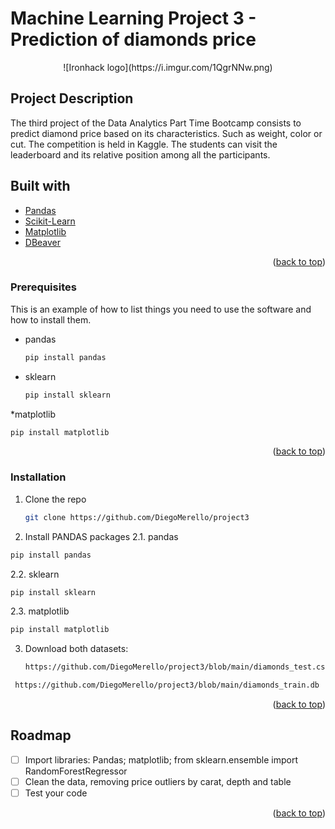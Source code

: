 # Machine Learning Project 3 - Prediction of diamonds price

<p align="center"/p>![Ironhack logo](https://i.imgur.com/1QgrNNw.png)



## Project Description
The third project of the Data Analytics Part Time Bootcamp consists to predict diamond price based on its characteristics. Such as weight, color or cut.
The competition is held in Kaggle. The students can visit the leaderboard and its relative position among all the participants.



## Built with

* [Pandas](https://pandas.pydata.org/)
* [Scikit-Learn](https://scikit-learn.org/stable/)
* [Matplotlib](https://matplotlib.org/)
* [DBeaver](https://dbeaver.io/)



<p align="right">(<a href="#top">back to top</a>)</p>



### Prerequisites

This is an example of how to list things you need to use the software and how to install them.

* pandas
  ```sh
  pip install pandas
  ```
* sklearn
  ```sh
  pip install sklearn
  ```
*matplotlib
 ```sh
 pip install matplotlib
  ```
  
<p align="right">(<a href="#top">back to top</a>)</p>

### Installation

1. Clone the repo
   ```sh
   git clone https://github.com/DiegoMerello/project3
   ```
2. Install PANDAS packages
   2.1. pandas
  ```sh
  pip install pandas
  ```
   2.2. sklearn
  ```sh
  pip install sklearn
  ```
   2.3. matplotlib
   ```sh
   pip install matplotlib
   ```
3. Download both datasets:

   ```sh 
   https://github.com/DiegoMerello/project3/blob/main/diamonds_test.csv
   ```

  ```sh 
   https://github.com/DiegoMerello/project3/blob/main/diamonds_train.db
   ```
<p align="right">(<a href="#top">back to top</a>)</p>


<!-- ROADMAP -->
## Roadmap

- [ ] Import libraries: Pandas; matplotlib; from sklearn.ensemble import RandomForestRegressor
- [ ] Clean the data, removing price outliers by carat, depth and table
- [ ] Test your code
    
<p align="right">(<a href="#top">back to top</a>)</p>